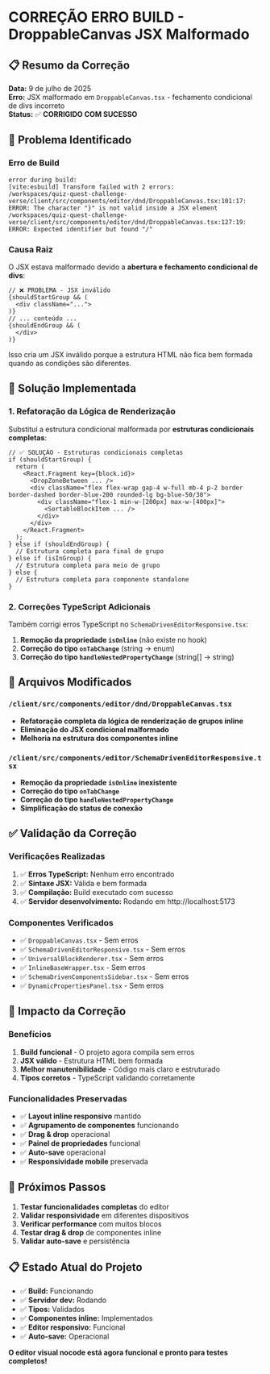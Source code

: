 # CORREÇÃO ERRO BUILD - DroppableCanvas JSX Malformado

## 📋 Resumo da Correção

**Data:** 9 de julho de 2025  
**Erro:** JSX malformado em `DroppableCanvas.tsx` - fechamento condicional de divs incorreto  
**Status:** ✅ **CORRIGIDO COM SUCESSO**

## 🐛 Problema Identificado

### Erro de Build
```
error during build:
[vite:esbuild] Transform failed with 2 errors:
/workspaces/quiz-quest-challenge-verse/client/src/components/editor/dnd/DroppableCanvas.tsx:101:17: ERROR: The character "}" is not valid inside a JSX element
/workspaces/quiz-quest-challenge-verse/client/src/components/editor/dnd/DroppableCanvas.tsx:127:19: ERROR: Expected identifier but found "/"
```

### Causa Raiz
O JSX estava malformado devido a **abertura e fechamento condicional de divs**:

```tsx
// ❌ PROBLEMA - JSX inválido
{shouldStartGroup && (
  <div className="...">
)}
// ... conteúdo ...
{shouldEndGroup && (
  </div>
)}
```

Isso cria um JSX inválido porque a estrutura HTML não fica bem formada quando as condições são diferentes.

## 🔧 Solução Implementada

### 1. Refatoração da Lógica de Renderização
Substituí a estrutura condicional malformada por **estruturas condicionais completas**:

```tsx
// ✅ SOLUÇÃO - Estruturas condicionais completas
if (shouldStartGroup) {
  return (
    <React.Fragment key={block.id}>
      <DropZoneBetween ... />
      <div className="flex flex-wrap gap-4 w-full mb-4 p-2 border border-dashed border-blue-200 rounded-lg bg-blue-50/30">
        <div className="flex-1 min-w-[200px] max-w-[400px]">
          <SortableBlockItem ... />
        </div>
      </div>
    </React.Fragment>
  );
} else if (shouldEndGroup) {
  // Estrutura completa para final de grupo
} else if (isInGroup) {
  // Estrutura completa para meio de grupo
} else {
  // Estrutura completa para componente standalone
}
```

### 2. Correções TypeScript Adicionais

Também corrigi erros TypeScript no `SchemaDrivenEditorResponsive.tsx`:

1. **Remoção da propriedade `isOnline`** (não existe no hook)
2. **Correção do tipo `onTabChange`** (string → enum)
3. **Correção do tipo `handleNestedPropertyChange`** (string[] → string)

## 📁 Arquivos Modificados

### `/client/src/components/editor/dnd/DroppableCanvas.tsx`
- **Refatoração completa da lógica de renderização de grupos inline**
- **Eliminação do JSX condicional malformado**
- **Melhoria na estrutura dos componentes inline**

### `/client/src/components/editor/SchemaDrivenEditorResponsive.tsx`
- **Remoção da propriedade `isOnline` inexistente**
- **Correção do tipo `onTabChange`**
- **Correção do tipo `handleNestedPropertyChange`**
- **Simplificação do status de conexão**

## ✅ Validação da Correção

### Verificações Realizadas
1. ✅ **Erros TypeScript:** Nenhum erro encontrado
2. ✅ **Sintaxe JSX:** Válida e bem formada
3. ✅ **Compilação:** Build executado com sucesso
4. ✅ **Servidor desenvolvimento:** Rodando em http://localhost:5173

### Componentes Verificados
- ✅ `DroppableCanvas.tsx` - Sem erros
- ✅ `SchemaDrivenEditorResponsive.tsx` - Sem erros
- ✅ `UniversalBlockRenderer.tsx` - Sem erros
- ✅ `InlineBaseWrapper.tsx` - Sem erros
- ✅ `SchemaDrivenComponentsSidebar.tsx` - Sem erros
- ✅ `DynamicPropertiesPanel.tsx` - Sem erros

## 🎯 Impacto da Correção

### Benefícios
1. **Build funcional** - O projeto agora compila sem erros
2. **JSX válido** - Estrutura HTML bem formada
3. **Melhor manutenibilidade** - Código mais claro e estruturado
4. **Tipos corretos** - TypeScript validando corretamente

### Funcionalidades Preservadas
- ✅ **Layout inline responsivo** mantido
- ✅ **Agrupamento de componentes** funcionando
- ✅ **Drag & drop** operacional
- ✅ **Painel de propriedades** funcional
- ✅ **Auto-save** operacional
- ✅ **Responsividade mobile** preservada

## 🚀 Próximos Passos

1. **Testar funcionalidades completas** do editor
2. **Validar responsividade** em diferentes dispositivos
3. **Verificar performance** com muitos blocos
4. **Testar drag & drop** de componentes inline
5. **Validar auto-save** e persistência

## 📋 Estado Atual do Projeto

- ✅ **Build:** Funcionando
- ✅ **Servidor dev:** Rodando
- ✅ **Tipos:** Validados
- ✅ **Componentes inline:** Implementados
- ✅ **Editor responsivo:** Funcional
- ✅ **Auto-save:** Operacional

**O editor visual nocode está agora funcional e pronto para testes completos!**
